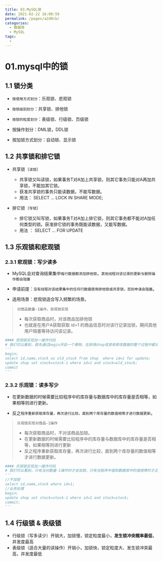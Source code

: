 ```yaml
---
title: 03.MySQL锁
date: 2021-02-22 16:00:59
permalink: /pages/a2d0cb/
categories:
  - 数据库
  - MySQL
tags:
  - 
---
```

# 01.mysql中的锁

## 1.1 锁分类

- `按使用方式划分`：乐观锁、悲观锁
- `按锁级别划分`：共享锁、排他锁
- `按锁的粒度划分`：表级锁、行级锁、页级锁
- 按操作划分：DML锁，DDL锁

- 按加锁方式划分：自动锁、显示锁

## 1.2 共享锁和排它锁 

- 共享锁（`读锁`）
     -  共享锁又叫读锁，如果事务T对A加上共享锁，则其它事务只能对A再加共享锁，不能加其它锁。
     -  获准共享锁的事务只能读数据，不能写数据。
     -  用法： SELECT … LOCK IN SHARE MODE;

- 排它锁（`写锁`）
     - 排它锁又叫写锁，如果事务T对A加上排它锁，则其它事务都不能对A加任何类型的锁。获准排它锁的事务既能读数据，又能写数据。
     - 用法 ：  SELECT … FOR UPDATE


## 1.3 乐观锁和悲观锁

### 2.3.1 悲观锁：写少读多

- MySQL会对查询结果集中`每行数据都添加排他锁`，`其他线程对该记录的更新与删除操作都会阻塞`

- 申请前提：`没有线程对该结果集中的任何行数据使用排他锁或共享锁，否则申请会阻塞`。

- 适用场景：悲观锁适合写入频繁的场景。

> `对商品数量-1操作，悲观锁实现`
>
> -  每次获取商品时，对该商品加排他锁
> -  也就是在用户A获取获取 id=1 的商品信息时对该行记录加锁，期间其他用户阻塞等待访问该记录。

```python
#### 悲观锁实现加一操作代码
# 我们可以看到，首先通过begin开启一个事物，在获得shop信息和修改数据的整个过程中都对数据加锁，保证了数据的一致性。
'''
begin;
select id,name,stock as old_stock from shop  where id=1 for update;
update shop set stock=stock-1 where id=1 and stock=old_stock;
commit
'''
```

### 2.3.2 乐观锁：读多写少

- 在更新数据的时候需要比较程序中的库存量与数据库中的库存量是否相等，如果相等则进行更新。

- 反之`程序重新获取库存量，再次进行比较，直到两个库存量的数值相等才进行数据更新`。

> `乐观锁实现对商品-1操作`
>
> - 每次获取商品时，不对该商品加锁。
> - 在更新数据的时候需要比较程序中的库存量与数据库中的库存量是否相等，如果相等则进行更新
> - 反之程序重新获取库存量，再次进行比较，直到两个库存量的数值相等才进行数据更新。

```python
#### 乐观锁实现加一操作代码
# 我们可以看到，只有当对数量-1操作时才会加锁，只有当程序中值和数据库中的值相等时才正真执行。
'''
//不加锁
select id,name,stock where id=1;
//业务处理
begin;
update shop set stock=stock-1 where id=1 and stock=stock;
commit;
'''
```

## 1.4 行级锁 & 表级锁

- 行级锁（写多读少）开销大，加锁慢，锁定粒度最小，**发生锁冲突概率最低**，并发度最高
- 表级锁（适合大量的读操作）开销小，加锁快，锁定粒度大、发生锁冲突最高，并发度最低

